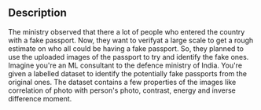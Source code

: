 ## Description

The ministry observed that there a lot of people who entered the country with a fake passport. Now, they
want to verifyat a large scale to get a rough estimate on who all could be having a fake passport. So, they
planned to use the uploaded images of the passport to try and identify the fake ones. Imagine you're an ML
consultant to the defence ministry of India. You're given a labelled dataset to identify the potentially 
fake passports from the original ones. The dataset contains a few properties of the images like correlation
of photo with person's photo, contrast, energy and inverse difference moment.